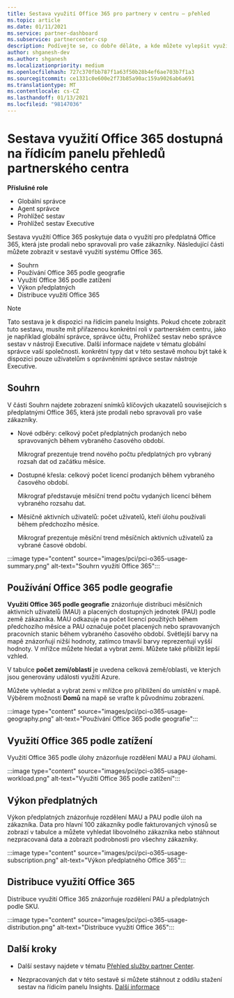 ```yaml
---
title: Sestava využití Office 365 pro partnery v centru – přehled
ms.topic: article
ms.date: 01/11/2021
ms.service: partner-dashboard
ms.subservice: partnercenter-csp
description: Podívejte se, co dobře děláte, a kde můžete vylepšit využití předplatných Office 365, které pro vaše zákazníky prodáváte nebo spravujete.
author: shganesh-dev
ms.author: shganesh
ms.localizationpriority: medium
ms.openlocfilehash: 727c370fbb787f1a63f50b28b4ef6ae703b7f1a3
ms.sourcegitcommit: ce1331c0e600e2f73b85a90ac159a9026ab6a691
ms.translationtype: MT
ms.contentlocale: cs-CZ
ms.lasthandoff: 01/13/2021
ms.locfileid: "98147036"
---
```

# <a name="office-365-usage-report-available-from-the-partner-center-insights-dashboard"></a>Sestava využití Office 365 dostupná na řídicím panelu přehledů partnerského centra

**Příslušné role**
- Globální správce
- Agent správce
- Prohlížeč sestav
- Prohlížeč sestav Executive

Sestava využití Office 365 poskytuje data o využití pro předplatná Office 365, která jste prodali nebo spravovali pro vaše zákazníky. Následující části můžete zobrazit v sestavě využití systému Office 365.

- Souhrn
- Používání Office 365 podle geografie
- Využití Office 365 podle zatížení
- Výkon předplatných
- Distribuce využití Office 365

 > [!NOTE]
 > Tato sestava je k dispozici na řídicím panelu Insights. Pokud chcete zobrazit tuto sestavu, musíte mít přiřazenou konkrétní roli v partnerském centru, jako je například globální správce, správce účtu, Prohlížeč sestav nebo správce sestav v nástroji Executive. Další informace najdete v tématu globální správce vaší společnosti. konkrétní typy dat v této sestavě mohou být také k dispozici pouze uživatelům s oprávněními správce sestav nástroje Executive.

## <a name="summary"></a>Souhrn

V části Souhrn najdete zobrazení snímků klíčových ukazatelů souvisejících s předplatnými Office 365, která jste prodali nebo spravovali pro vaše zákazníky.  

- Nové odběry: celkový počet předplatných prodaných nebo spravovaných během vybraného časového období.

   Mikrograf prezentuje trend nového počtu předplatných pro vybraný rozsah dat od začátku měsíce.

- Dostupné křesla: celkový počet licencí prodaných během vybraného časového období.

   Mikrograf představuje měsíční trend počtu vydaných licencí během vybraného rozsahu dat.

- Měsíčně aktivních uživatelů: počet uživatelů, kteří úlohu používali během předchozího měsíce. 

   Mikrograf prezentuje měsíční trend měsíčních aktivních uživatelů za vybrané časové období.

:::image type="content" source="images/pci/pci-o365-usage-summary.png" alt-text="Souhrn využití Office 365":::

## <a name="office-365-usage-by-geography"></a>Používání Office 365 podle geografie

**Využití Office 365 podle geografie** znázorňuje distribuci měsíčních aktivních uživatelů (MAU) a placených dostupných jednotek (PAU) podle země zákazníka. MAU odkazuje na počet licencí použitých během předchozího měsíce a PAU označuje počet placených nebo spravovaných pracovních stanic během vybraného časového období. Světlejší barvy na mapě znázorňují nižší hodnoty, zatímco tmavší barvy reprezentují vyšší hodnoty. V mřížce můžete hledat a vybrat zemi. Můžete také přiblížit lepší vzhled.

V tabulce **počet zemí/oblastí** je uvedena celková země/oblasti, ve kterých jsou generovány události využití Azure.

Můžete vyhledat a vybrat zemi v mřížce pro přiblížení do umístění v mapě. Výběrem možnosti **Domů** na mapě se vraťte k původnímu zobrazení.


:::image type="content" source="images/pci/pci-o365-usage-geography.png" alt-text="Používání Office 365 podle geografie":::

## <a name="office-365-usage-by-workload"></a>Využití Office 365 podle zatížení

Využití Office 365 podle úlohy znázorňuje rozdělení MAU a PAU úlohami.

:::image type="content" source="images/pci/pci-o365-usage-workload.png" alt-text="Využití Office 365 podle zatížení":::

## <a name="subscriptions-performance"></a>Výkon předplatných

Výkon předplatných znázorňuje rozdělení MAU a PAU podle úloh na zákazníka. Data pro hlavní 100 zákazníky podle fakturovaných výnosů se zobrazí v tabulce a můžete vyhledat libovolného zákazníka nebo stáhnout nezpracovaná data a zobrazit podrobnosti pro všechny zákazníky.

:::image type="content" source="images/pci/pci-o365-usage-subscription.png" alt-text="Výkon předplatného Office 365":::

## <a name="office-365-usage-distribution"></a>Distribuce využití Office 365

Distribuce využití Office 365 znázorňuje rozdělení PAU a předplatných podle SKU.

:::image type="content" source="images/pci/pci-o365-usage-distribution.png" alt-text="Distribuce využití Office 365":::

## <a name="next-steps"></a>Další kroky

- Další sestavy najdete v tématu [Přehled služby partner Center](partner-center-insights.md).

- Nezpracovaných dat v této sestavě si můžete stáhnout z oddílu stažení sestav na řídicím panelu Insights. [Další informace](pci-download-reports.md) 

